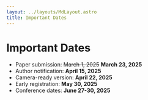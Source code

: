 ```yaml
---
layout: ../layouts/MdLayout.astro
title: Important Dates
---
```


# Important Dates

- Paper submission:     ~~March 1, 2025~~ **March 23, 2025**
- Author notification:	**April 15, 2025**
- Camera-ready version: **April 22, 2025**
- Early registration: 	**May 30, 2025**
- Conference dates:   	**June 27-30, 2025**
